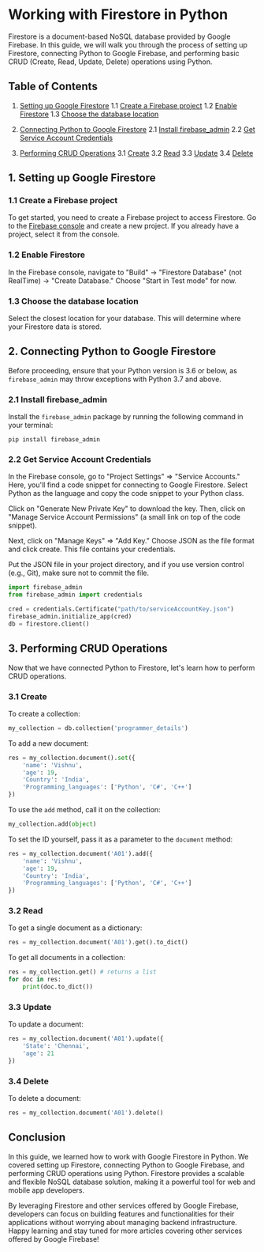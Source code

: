 # Working with Firestore in Python

Firestore is a document-based NoSQL database provided by Google Firebase. In this guide, we will walk you through the process of setting up Firestore, connecting Python to Google Firebase, and performing basic CRUD (Create, Read, Update, Delete) operations using Python.

## Table of Contents

1. [Setting up Google Firestore](#setting-up-google-firestore)
   1.1 [Create a Firebase project](#create-a-firebase-project)
   1.2 [Enable Firestore](#enable-firestore)
   1.3 [Choose the database location](#choose-the-database-location)

2. [Connecting Python to Google Firestore](#connecting-python-to-google-firestore)
   2.1 [Install firebase_admin](#install-firebase-admin)
   2.2 [Get Service Account Credentials](#get-service-account-credentials)

3. [Performing CRUD Operations](#performing-crud-operations)
   3.1 [Create](#create)
   3.2 [Read](#read)
   3.3 [Update](#update)
   3.4 [Delete](#delete)

## 1. Setting up Google Firestore

### 1.1 Create a Firebase project

To get started, you need to create a Firebase project to access Firestore. Go to the [Firebase console](https://console.firebase.google.com) and create a new project. If you already have a project, select it from the console.

### 1.2 Enable Firestore

In the Firebase console, navigate to "Build" -> "Firestore Database" (not RealTime) -> "Create Database." Choose "Start in Test mode" for now.

### 1.3 Choose the database location

Select the closest location for your database. This will determine where your Firestore data is stored.

## 2. Connecting Python to Google Firestore

Before proceeding, ensure that your Python version is 3.6 or below, as `firebase_admin` may throw exceptions with Python 3.7 and above.

### 2.1 Install firebase_admin

Install the `firebase_admin` package by running the following command in your terminal:

```
pip install firebase_admin
```

### 2.2 Get Service Account Credentials

In the Firebase console, go to "Project Settings" => "Service Accounts." Here, you'll find a code snippet for connecting to Google Firestore. Select Python as the language and copy the code snippet to your Python class.

Click on "Generate New Private Key" to download the key. Then, click on "Manage Service Account Permissions" (a small link on top of the code snippet).

Next, click on "Manage Keys" => "Add Key." Choose JSON as the file format and click create. This file contains your credentials.

Put the JSON file in your project directory, and if you use version control (e.g., Git), make sure not to commit the file.

```python
import firebase_admin
from firebase_admin import credentials

cred = credentials.Certificate("path/to/serviceAccountKey.json")
firebase_admin.initialize_app(cred)
db = firestore.client()
```

## 3. Performing CRUD Operations

Now that we have connected Python to Firestore, let's learn how to perform CRUD operations.

### 3.1 Create

To create a collection:

```python
my_collection = db.collection('programmer_details') 
```

To add a new document:

```python
res = my_collection.document().set({ 
    'name': 'Vishnu',
    'age': 19,
    'Country': 'India',
    'Programming_languages': ['Python', 'C#', 'C++']
})
```

To use the `add` method, call it on the collection:

```python
my_collection.add(object)
```

To set the ID yourself, pass it as a parameter to the `document` method:

```python
res = my_collection.document('A01').add({
    'name': 'Vishnu',
    'age': 19,
    'Country': 'India',
    'Programming_languages': ['Python', 'C#', 'C++']
})
```

### 3.2 Read

To get a single document as a dictionary:

```python
res = my_collection.document('A01').get().to_dict()
```

To get all documents in a collection:

```python
res = my_collection.get() # returns a list
for doc in res:
    print(doc.to_dict())
```

### 3.3 Update

To update a document:

```python
res = my_collection.document('A01').update({
    'State': 'Chennai',
    'age': 21
})
```

### 3.4 Delete

To delete a document:

```python
res = my_collection.document('A01').delete()
```

## Conclusion

In this guide, we learned how to work with Google Firestore in Python. We covered setting up Firestore, connecting Python to Google Firebase, and performing CRUD operations using Python. Firestore provides a scalable and flexible NoSQL database solution, making it a powerful tool for web and mobile app developers.

By leveraging Firestore and other services offered by Google Firebase, developers can focus on building features and functionalities for their applications without worrying about managing backend infrastructure. Happy learning and stay tuned for more articles covering other services offered by Google Firebase!